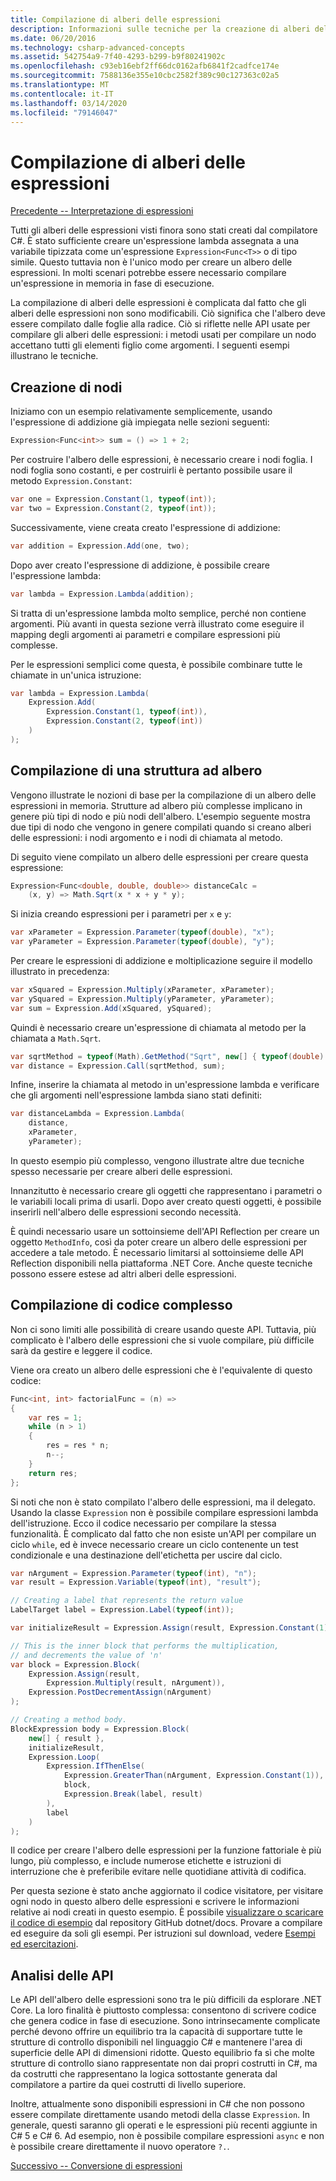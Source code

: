 ```yaml
---
title: Compilazione di alberi delle espressioni
description: Informazioni sulle tecniche per la creazione di alberi delle espressioni.
ms.date: 06/20/2016
ms.technology: csharp-advanced-concepts
ms.assetid: 542754a9-7f40-4293-b299-b9f80241902c
ms.openlocfilehash: c93eb16ebf2ff66dc0162afb6841f2cadfce174e
ms.sourcegitcommit: 7588136e355e10cbc2582f389c90c127363c02a5
ms.translationtype: MT
ms.contentlocale: it-IT
ms.lasthandoff: 03/14/2020
ms.locfileid: "79146047"
---
```

# <a name="building-expression-trees"></a>Compilazione di alberi delle espressioni

[Precedente -- Interpretazione di espressioni](expression-trees-interpreting.md)

Tutti gli alberi delle espressioni visti finora sono stati creati dal compilatore C#. È stato sufficiente creare un'espressione lambda assegnata a una variabile tipizzata come un'espressione `Expression<Func<T>>` o di tipo simile. Questo tuttavia non è l'unico modo per creare un albero delle espressioni. In molti scenari potrebbe essere necessario compilare un'espressione in memoria in fase di esecuzione.

La compilazione di alberi delle espressioni è complicata dal fatto che gli alberi delle espressioni non sono modificabili. Ciò significa che l'albero deve essere compilato dalle foglie alla radice. Ciò si riflette nelle API usate per compilare gli alberi delle espressioni: i metodi usati per compilare un nodo accettano tutti gli elementi figlio come argomenti. I seguenti esempi illustrano le tecniche.

## <a name="creating-nodes"></a>Creazione di nodi

Iniziamo con un esempio relativamente semplicemente, usando l'espressione di addizione già impiegata nelle sezioni seguenti:

```csharp
Expression<Func<int>> sum = () => 1 + 2;
```

Per costruire l'albero delle espressioni, è necessario creare i nodi foglia.
I nodi foglia sono costanti, e per costruirli è pertanto possibile usare il metodo `Expression.Constant`:

```csharp
var one = Expression.Constant(1, typeof(int));
var two = Expression.Constant(2, typeof(int));
```

Successivamente, viene creata creato l'espressione di addizione:

```csharp
var addition = Expression.Add(one, two);
```

Dopo aver creato l'espressione di addizione, è possibile creare l'espressione lambda:

```csharp
var lambda = Expression.Lambda(addition);
```

Si tratta di un'espressione lambda molto semplice, perché non contiene argomenti.
Più avanti in questa sezione verrà illustrato come eseguire il mapping degli argomenti ai parametri e compilare espressioni più complesse.

Per le espressioni semplici come questa, è possibile combinare tutte le chiamate in un'unica istruzione:

```csharp
var lambda = Expression.Lambda(
    Expression.Add(
        Expression.Constant(1, typeof(int)),
        Expression.Constant(2, typeof(int))
    )
);
```

## <a name="building-a-tree"></a>Compilazione di una struttura ad albero

Vengono illustrate le nozioni di base per la compilazione di un albero delle espressioni in memoria. Strutture ad albero più complesse implicano in genere più tipi di nodo e più nodi dell'albero. L'esempio seguente mostra due tipi di nodo che vengono in genere compilati quando si creano alberi delle espressioni: i nodi argomento e i nodi di chiamata al metodo.

Di seguito viene compilato un albero delle espressioni per creare questa espressione:

```csharp
Expression<Func<double, double, double>> distanceCalc =
    (x, y) => Math.Sqrt(x * x + y * y);
```

Si inizia creando espressioni per i parametri per `x` e `y`:

```csharp
var xParameter = Expression.Parameter(typeof(double), "x");
var yParameter = Expression.Parameter(typeof(double), "y");
```

Per creare le espressioni di addizione e moltiplicazione seguire il modello illustrato in precedenza:

```csharp
var xSquared = Expression.Multiply(xParameter, xParameter);
var ySquared = Expression.Multiply(yParameter, yParameter);
var sum = Expression.Add(xSquared, ySquared);
```

Quindi è necessario creare un'espressione di chiamata al metodo per la chiamata a `Math.Sqrt`.

```csharp
var sqrtMethod = typeof(Math).GetMethod("Sqrt", new[] { typeof(double) });
var distance = Expression.Call(sqrtMethod, sum);
```

Infine, inserire la chiamata al metodo in un'espressione lambda e verificare che gli argomenti nell'espressione lambda siano stati definiti:

```csharp
var distanceLambda = Expression.Lambda(
    distance,
    xParameter,
    yParameter);
```

In questo esempio più complesso, vengono illustrate altre due tecniche spesso necessarie per creare alberi delle espressioni.

Innanzitutto è necessario creare gli oggetti che rappresentano i parametri o le variabili locali prima di usarli. Dopo aver creato questi oggetti, è possibile inserirli nell'albero delle espressioni secondo necessità.

È quindi necessario usare un sottoinsieme dell'API Reflection per creare un oggetto `MethodInfo`, così da poter creare un albero delle espressioni per accedere a tale metodo. È necessario limitarsi al sottoinsieme delle API Reflection disponibili nella piattaforma .NET Core. Anche queste tecniche possono essere estese ad altri alberi delle espressioni.

## <a name="building-code-in-depth"></a>Compilazione di codice complesso

Non ci sono limiti alle possibilità di creare usando queste API. Tuttavia, più complicato è l'albero delle espressioni che si vuole compilare, più difficile sarà da gestire e leggere il codice.

Viene ora creato un albero delle espressioni che è l'equivalente di questo codice:

```csharp
Func<int, int> factorialFunc = (n) =>
{
    var res = 1;
    while (n > 1)
    {
        res = res * n;
        n--;
    }
    return res;
};
```

Si noti che non è stato compilato l'albero delle espressioni, ma il delegato. Usando la classe `Expression` non è possibile compilare espressioni lambda dell'istruzione. Ecco il codice necessario per compilare la stessa funzionalità. È complicato dal fatto che non esiste un'API per compilare un ciclo `while`, ed è invece necessario creare un ciclo contenente un test condizionale e una destinazione dell'etichetta per uscire dal ciclo.

```csharp
var nArgument = Expression.Parameter(typeof(int), "n");
var result = Expression.Variable(typeof(int), "result");

// Creating a label that represents the return value
LabelTarget label = Expression.Label(typeof(int));

var initializeResult = Expression.Assign(result, Expression.Constant(1));

// This is the inner block that performs the multiplication,
// and decrements the value of 'n'
var block = Expression.Block(
    Expression.Assign(result,
        Expression.Multiply(result, nArgument)),
    Expression.PostDecrementAssign(nArgument)
);

// Creating a method body.
BlockExpression body = Expression.Block(
    new[] { result },
    initializeResult,
    Expression.Loop(
        Expression.IfThenElse(
            Expression.GreaterThan(nArgument, Expression.Constant(1)),
            block,
            Expression.Break(label, result)
        ),
        label
    )
);
```

Il codice per creare l'albero delle espressioni per la funzione fattoriale è più lungo, più complesso, e include numerose etichette e istruzioni di interruzione che è preferibile evitare nelle quotidiane attività di codifica.

Per questa sezione è stato anche aggiornato il codice visitatore, per visitare ogni nodo in questo albero delle espressioni e scrivere le informazioni relative ai nodi creati in questo esempio. È possibile [visualizzare o scaricare il codice di esempio](https://github.com/dotnet/samples/tree/master/csharp/expression-trees) dal repository GitHub dotnet/docs. Provare a compilare ed eseguire da soli gli esempi. Per istruzioni sul download, vedere [Esempi ed esercitazioni](../samples-and-tutorials/index.md#viewing-and-downloading-samples).

## <a name="examining-the-apis"></a>Analisi delle API

Le API dell'albero delle espressioni sono tra le più difficili da esplorare .NET Core. La loro finalità è piuttosto complessa: consentono di scrivere codice che genera codice in fase di esecuzione. Sono intrinsecamente complicate perché devono offrire un equilibrio tra la capacità di supportare tutte le strutture di controllo disponibili nel linguaggio C# e mantenere l'area di superficie delle API di dimensioni ridotte. Questo equilibrio fa sì che molte strutture di controllo siano rappresentate non dai propri costrutti in C#, ma da costrutti che rappresentano la logica sottostante generata dal compilatore a partire da quei costrutti di livello superiore.

Inoltre, attualmente sono disponibili espressioni in C# che non possono essere compilate direttamente usando metodi della classe `Expression`. In generale, questi saranno gli operati e le espressioni più recenti aggiunte in C# 5 e C# 6. Ad esempio, non è possibile compilare espressioni `async` e non è possibile creare direttamente il nuovo operatore `?.`.

[Successivo -- Conversione di espressioni](expression-trees-translating.md)
